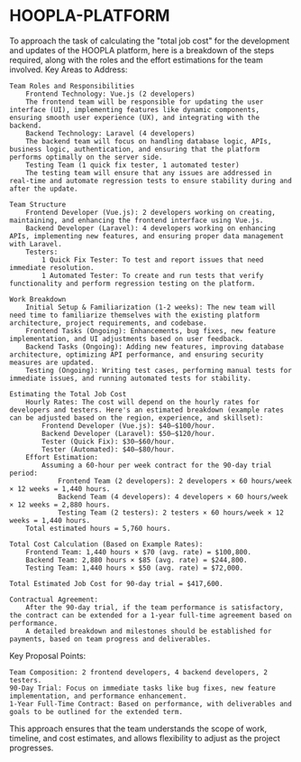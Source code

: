 # HOOPLA-PLATFORM
To approach the task of calculating the "total job cost" for the development and updates of the HOOPLA platform, here is a breakdown of the steps required, along with the roles and the effort estimations for the team involved.
Key Areas to Address:

    Team Roles and Responsibilities
        Frontend Technology: Vue.js (2 developers)
        The frontend team will be responsible for updating the user interface (UI), implementing features like dynamic components, ensuring smooth user experience (UX), and integrating with the backend.
        Backend Technology: Laravel (4 developers)
        The backend team will focus on handling database logic, APIs, business logic, authentication, and ensuring that the platform performs optimally on the server side.
        Testing Team (1 quick fix tester, 1 automated tester)
        The testing team will ensure that any issues are addressed in real-time and automate regression tests to ensure stability during and after the update.

    Team Structure
        Frontend Developer (Vue.js): 2 developers working on creating, maintaining, and enhancing the frontend interface using Vue.js.
        Backend Developer (Laravel): 4 developers working on enhancing APIs, implementing new features, and ensuring proper data management with Laravel.
        Testers:
            1 Quick Fix Tester: To test and report issues that need immediate resolution.
            1 Automated Tester: To create and run tests that verify functionality and perform regression testing on the platform.

    Work Breakdown
        Initial Setup & Familiarization (1-2 weeks): The new team will need time to familiarize themselves with the existing platform architecture, project requirements, and codebase.
        Frontend Tasks (Ongoing): Enhancements, bug fixes, new feature implementation, and UI adjustments based on user feedback.
        Backend Tasks (Ongoing): Adding new features, improving database architecture, optimizing API performance, and ensuring security measures are updated.
        Testing (Ongoing): Writing test cases, performing manual tests for immediate issues, and running automated tests for stability.

    Estimating the Total Job Cost
        Hourly Rates: The cost will depend on the hourly rates for developers and testers. Here's an estimated breakdown (example rates can be adjusted based on the region, experience, and skillset):
            Frontend Developer (Vue.js): $40–$100/hour.
            Backend Developer (Laravel): $50–$120/hour.
            Tester (Quick Fix): $30–$60/hour.
            Tester (Automated): $40–$80/hour.
        Effort Estimation:
            Assuming a 60-hour per week contract for the 90-day trial period:
                Frontend Team (2 developers): 2 developers × 60 hours/week × 12 weeks = 1,440 hours.
                Backend Team (4 developers): 4 developers × 60 hours/week × 12 weeks = 2,880 hours.
                Testing Team (2 testers): 2 testers × 60 hours/week × 12 weeks = 1,440 hours.
        Total estimated hours = 5,760 hours.

    Total Cost Calculation (Based on Example Rates):
        Frontend Team: 1,440 hours × $70 (avg. rate) = $100,800.
        Backend Team: 2,880 hours × $85 (avg. rate) = $244,800.
        Testing Team: 1,440 hours × $50 (avg. rate) = $72,000.

    Total Estimated Job Cost for 90-day trial = $417,600.

    Contractual Agreement:
        After the 90-day trial, if the team performance is satisfactory, the contract can be extended for a 1-year full-time agreement based on performance.
        A detailed breakdown and milestones should be established for payments, based on team progress and deliverables.

Key Proposal Points:

    Team Composition: 2 frontend developers, 4 backend developers, 2 testers.
    90-Day Trial: Focus on immediate tasks like bug fixes, new feature implementation, and performance enhancement.
    1-Year Full-Time Contract: Based on performance, with deliverables and goals to be outlined for the extended term.

This approach ensures that the team understands the scope of work, timeline, and cost estimates, and allows flexibility to adjust as the project progresses.
